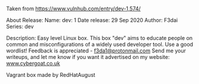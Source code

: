 Taken from https://www.vulnhub.com/entry/dev-1,574/ 

About Release:
    Name: dev: 1
    Date release: 29 Sep 2020
    Author: F3dai
    Series: dev

Description:
    Easy level Linux box.
    This box "dev" aims to educate people on common and misconfigurations of a widely used developer tool.
    Use a good wordlist!
    Feedback is appreciated - f3da1@protonmail.com
    Send me your writeups, and let me know if you want it advertised on my website: www.cybergoat.co.uk

Vagrant box made by RedHatAugust
